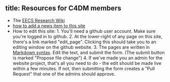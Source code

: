 title: Resources for C4DM members
----------------

* The [EECS Research Wiki](http://research-wiki.eecs.qmul.ac.uk/)
* [how to add a news item to this site](news/howto.html)
* How to edit this site:
      1. You'll need a github user account. Make sure you're logged in to github.
      2. At the lower-right of any page on this site, there's a link marked "edit_page". Clicking this should take you to an editing window on the github website.
      3. The pages are written in [Markdown syntax](http://daringfireball.net/projects/markdown/syntax). Edit the text, and submit the form. (The submit button is marked "Propose file change")
      4. If we've made you an admin for the website project, that's all you need to do - the edit should be made live within a few minutes. If not, then submitting the form creates a "Pull Request" that one of the admins should approve.

